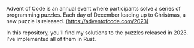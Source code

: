 Advent of Code is an annual event where participants solve a series of programming puzzles. Each day of December leading up to Christmas, a new puzzle is released. [(https://adventofcode.com/2023)](https://adventofcode.com/2023/about)

In this repository, you'll find my solutions to the puzzles released in 2023. I've implemented all of them in Rust.
